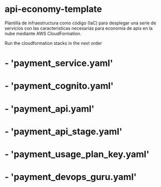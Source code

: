# api-economy-template
Plantilla de infraestructura como código (IaC) para desplegar una serie de servicios con las caracteristicas necesarias para economía de apis en la nube mediante AWS CloudFormation.

Run the cloudformation stacks in the next order
#            - 'payment_service.yaml'
#            - 'payment_cognito.yaml'
#            - 'payment_api.yaml'
#            - 'payment_api_stage.yaml'
#            - 'payment_usage_plan_key.yaml'
#            - 'payment_devops_guru.yaml'